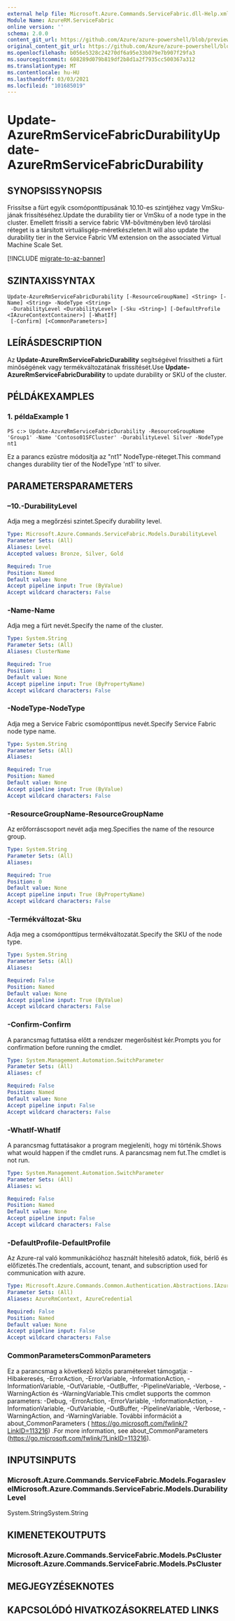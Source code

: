```yaml
---
external help file: Microsoft.Azure.Commands.ServiceFabric.dll-Help.xml
Module Name: AzureRM.ServiceFabric
online version: ''
schema: 2.0.0
content_git_url: https://github.com/Azure/azure-powershell/blob/preview/src/ResourceManager/ServiceFabric/Commands.ServiceFabric/help/Update-AzureRmServiceFabricDurability.md
original_content_git_url: https://github.com/Azure/azure-powershell/blob/preview/src/ResourceManager/ServiceFabric/Commands.ServiceFabric/help/Update-AzureRmServiceFabricDurability.md
ms.openlocfilehash: b056e5328c24270df6a95e33b079e7b907f29fa3
ms.sourcegitcommit: 608289d079b819df2b8d1a2f7935cc500367a312
ms.translationtype: MT
ms.contentlocale: hu-HU
ms.lasthandoff: 03/03/2021
ms.locfileid: "101685019"
---
```

# <span data-ttu-id="866e1-101">Update-AzureRmServiceFabricDurability</span><span class="sxs-lookup"><span data-stu-id="866e1-101">Update-AzureRmServiceFabricDurability</span></span>

## <span data-ttu-id="866e1-102">SYNOPSIS</span><span class="sxs-lookup"><span data-stu-id="866e1-102">SYNOPSIS</span></span>
<span data-ttu-id="866e1-103">Frissítse a fürt egyik csomóponttípusának 10.10-es szintjéhez vagy VmSku-jának frissítéséhez.</span><span class="sxs-lookup"><span data-stu-id="866e1-103">Update the durability tier or VmSku of a node type in the cluster.</span></span> <span data-ttu-id="866e1-104">Emellett frissíti a service fabric VM-bővítményben lévő tárolási réteget is a társított virtuálisgép-méretkészleten.</span><span class="sxs-lookup"><span data-stu-id="866e1-104">It will also update the durability tier in the Service Fabric VM extension on the associated Virtual Machine Scale Set.</span></span>

[!INCLUDE [migrate-to-az-banner](../../includes/migrate-to-az-banner.md)]

## <span data-ttu-id="866e1-105">SZINTAXIS</span><span class="sxs-lookup"><span data-stu-id="866e1-105">SYNTAX</span></span>

```
Update-AzureRmServiceFabricDurability [-ResourceGroupName] <String> [-Name] <String> -NodeType <String>
 -DurabilityLevel <DurabilityLevel> [-Sku <String>] [-DefaultProfile <IAzureContextContainer>] [-WhatIf]
 [-Confirm] [<CommonParameters>]
```

## <span data-ttu-id="866e1-106">LEÍRÁS</span><span class="sxs-lookup"><span data-stu-id="866e1-106">DESCRIPTION</span></span>
<span data-ttu-id="866e1-107">Az **Update-AzureRmServiceFabricDurability** segítségével frissítheti a fürt minőségének vagy termékváltozatának frissítését.</span><span class="sxs-lookup"><span data-stu-id="866e1-107">Use **Update-AzureRmServiceFabricDurability** to update durability or SKU of the cluster.</span></span>

## <span data-ttu-id="866e1-108">PÉLDÁK</span><span class="sxs-lookup"><span data-stu-id="866e1-108">EXAMPLES</span></span>

### <span data-ttu-id="866e1-109">1. példa</span><span class="sxs-lookup"><span data-stu-id="866e1-109">Example 1</span></span>
```
PS c:> Update-AzureRmServiceFabricDurability -ResourceGroupName 'Group1' -Name 'Contoso01SFCluster' -DurabilityLevel Silver -NodeType nt1
```

<span data-ttu-id="866e1-110">Ez a parancs ezüstre módosítja az "nt1" NodeType-réteget.</span><span class="sxs-lookup"><span data-stu-id="866e1-110">This command changes durability tier of the NodeType 'nt1' to silver.</span></span>

## <span data-ttu-id="866e1-111">PARAMETERS</span><span class="sxs-lookup"><span data-stu-id="866e1-111">PARAMETERS</span></span>

### <span data-ttu-id="866e1-112">–10.</span><span class="sxs-lookup"><span data-stu-id="866e1-112">-DurabilityLevel</span></span>
<span data-ttu-id="866e1-113">Adja meg a megőrzési szintet.</span><span class="sxs-lookup"><span data-stu-id="866e1-113">Specify durability level.</span></span>

```yaml
Type: Microsoft.Azure.Commands.ServiceFabric.Models.DurabilityLevel
Parameter Sets: (All)
Aliases: Level
Accepted values: Bronze, Silver, Gold

Required: True
Position: Named
Default value: None
Accept pipeline input: True (ByValue)
Accept wildcard characters: False
```

### <span data-ttu-id="866e1-114">-Name</span><span class="sxs-lookup"><span data-stu-id="866e1-114">-Name</span></span>
<span data-ttu-id="866e1-115">Adja meg a fürt nevét.</span><span class="sxs-lookup"><span data-stu-id="866e1-115">Specify the name of the cluster.</span></span>

```yaml
Type: System.String
Parameter Sets: (All)
Aliases: ClusterName

Required: True
Position: 1
Default value: None
Accept pipeline input: True (ByPropertyName)
Accept wildcard characters: False
```

### <span data-ttu-id="866e1-116">-NodeType</span><span class="sxs-lookup"><span data-stu-id="866e1-116">-NodeType</span></span>
<span data-ttu-id="866e1-117">Adja meg a Service Fabric csomóponttípus nevét.</span><span class="sxs-lookup"><span data-stu-id="866e1-117">Specify Service Fabric node type name.</span></span>

```yaml
Type: System.String
Parameter Sets: (All)
Aliases: 

Required: True
Position: Named
Default value: None
Accept pipeline input: True (ByValue)
Accept wildcard characters: False
```

### <span data-ttu-id="866e1-118">-ResourceGroupName</span><span class="sxs-lookup"><span data-stu-id="866e1-118">-ResourceGroupName</span></span>
<span data-ttu-id="866e1-119">Az erőforráscsoport nevét adja meg.</span><span class="sxs-lookup"><span data-stu-id="866e1-119">Specifies the name of the resource group.</span></span>

```yaml
Type: System.String
Parameter Sets: (All)
Aliases: 

Required: True
Position: 0
Default value: None
Accept pipeline input: True (ByPropertyName)
Accept wildcard characters: False
```

### <span data-ttu-id="866e1-120">-Termékváltozat</span><span class="sxs-lookup"><span data-stu-id="866e1-120">-Sku</span></span>
<span data-ttu-id="866e1-121">Adja meg a csomóponttípus termékváltozatát.</span><span class="sxs-lookup"><span data-stu-id="866e1-121">Specify the SKU of the node type.</span></span>

```yaml
Type: System.String
Parameter Sets: (All)
Aliases: 

Required: False
Position: Named
Default value: None
Accept pipeline input: True (ByValue)
Accept wildcard characters: False
```

### <span data-ttu-id="866e1-122">-Confirm</span><span class="sxs-lookup"><span data-stu-id="866e1-122">-Confirm</span></span>
<span data-ttu-id="866e1-123">A parancsmag futtatása előtt a rendszer megerősítést kér.</span><span class="sxs-lookup"><span data-stu-id="866e1-123">Prompts you for confirmation before running the cmdlet.</span></span>

```yaml
Type: System.Management.Automation.SwitchParameter
Parameter Sets: (All)
Aliases: cf

Required: False
Position: Named
Default value: None
Accept pipeline input: False
Accept wildcard characters: False
```

### <span data-ttu-id="866e1-124">-WhatIf</span><span class="sxs-lookup"><span data-stu-id="866e1-124">-WhatIf</span></span>
<span data-ttu-id="866e1-125">A parancsmag futtatásakor a program megjeleníti, hogy mi történik.</span><span class="sxs-lookup"><span data-stu-id="866e1-125">Shows what would happen if the cmdlet runs.</span></span> <span data-ttu-id="866e1-126">A parancsmag nem fut.</span><span class="sxs-lookup"><span data-stu-id="866e1-126">The cmdlet is not run.</span></span>

```yaml
Type: System.Management.Automation.SwitchParameter
Parameter Sets: (All)
Aliases: wi

Required: False
Position: Named
Default value: None
Accept pipeline input: False
Accept wildcard characters: False
```

### <span data-ttu-id="866e1-127">-DefaultProfile</span><span class="sxs-lookup"><span data-stu-id="866e1-127">-DefaultProfile</span></span>
<span data-ttu-id="866e1-128">Az Azure-ral való kommunikációhoz használt hitelesítő adatok, fiók, bérlő és előfizetés.</span><span class="sxs-lookup"><span data-stu-id="866e1-128">The credentials, account, tenant, and subscription used for communication with azure.</span></span>

```yaml
Type: Microsoft.Azure.Commands.Common.Authentication.Abstractions.IAzureContextContainer
Parameter Sets: (All)
Aliases: AzureRmContext, AzureCredential

Required: False
Position: Named
Default value: None
Accept pipeline input: False
Accept wildcard characters: False
```

### <span data-ttu-id="866e1-129">CommonParameters</span><span class="sxs-lookup"><span data-stu-id="866e1-129">CommonParameters</span></span>
<span data-ttu-id="866e1-130">Ez a parancsmag a következő közös paramétereket támogatja: -Hibakeresés, -ErrorAction, -ErrorVariable, -InformationAction, -InformationVariable, -OutVariable, -OutBuffer, -PipelineVariable, -Verbose, -WarningAction és -WarningVariable.</span><span class="sxs-lookup"><span data-stu-id="866e1-130">This cmdlet supports the common parameters: -Debug, -ErrorAction, -ErrorVariable, -InformationAction, -InformationVariable, -OutVariable, -OutBuffer, -PipelineVariable, -Verbose, -WarningAction, and -WarningVariable.</span></span> <span data-ttu-id="866e1-131">További információt a about_CommonParameters ( https://go.microsoft.com/fwlink/?LinkID=113216) .</span><span class="sxs-lookup"><span data-stu-id="866e1-131">For more information, see about_CommonParameters (https://go.microsoft.com/fwlink/?LinkID=113216).</span></span>

## <span data-ttu-id="866e1-132">INPUTS</span><span class="sxs-lookup"><span data-stu-id="866e1-132">INPUTS</span></span>

### <span data-ttu-id="866e1-133">Microsoft.Azure.Commands.ServiceFabric.Models.Fogaraslevel</span><span class="sxs-lookup"><span data-stu-id="866e1-133">Microsoft.Azure.Commands.ServiceFabric.Models.DurabilityLevel</span></span>
<span data-ttu-id="866e1-134">System.String</span><span class="sxs-lookup"><span data-stu-id="866e1-134">System.String</span></span>

## <span data-ttu-id="866e1-135">KIMENETEK</span><span class="sxs-lookup"><span data-stu-id="866e1-135">OUTPUTS</span></span>

### <span data-ttu-id="866e1-136">Microsoft.Azure.Commands.ServiceFabric.Models.PsCluster</span><span class="sxs-lookup"><span data-stu-id="866e1-136">Microsoft.Azure.Commands.ServiceFabric.Models.PsCluster</span></span>

## <span data-ttu-id="866e1-137">MEGJEGYZÉSEK</span><span class="sxs-lookup"><span data-stu-id="866e1-137">NOTES</span></span>

## <span data-ttu-id="866e1-138">KAPCSOLÓDÓ HIVATKOZÁSOK</span><span class="sxs-lookup"><span data-stu-id="866e1-138">RELATED LINKS</span></span>

